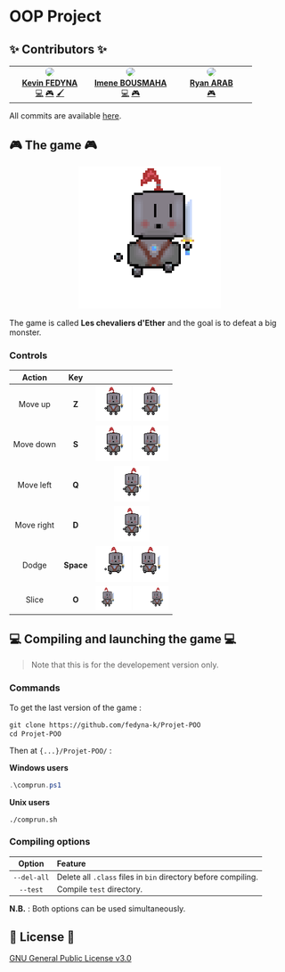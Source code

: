# OOP Project

## ✨ Contributors ✨

<!-- prettier-ignore-start -->
<!-- markdownlint-disable -->

<table align="center">
    <tbody>
        <tr>
            <td width="33%" align="center" valign="top">
                <a href="https://github.com/fedyna-k">
                    <img src="https://avatars.githubusercontent.com/u/40734890" width="100px" style="clip-path: circle(50%)"> <br/>
                    <b>Kevin FEDYNA</b>
                </a> <br/>
                <a title="Code & Documentation" href="https://github.com/fedyna-k/Projet-POO/commits?author=fedyna-k">💻</a> <a title="Game Design" href="">🎮</a> <a title="Artworks" href="src/main/resources/">🖌️</a>
            </td>
            <td width="33%" align="center" valign="top">
                <a href="https://github.com/imeneamel">
                    <img src="https://avatars.githubusercontent.com/u/125656250" width="100px" style="clip-path: circle(50%)"> <br/>
                    <b>Imene BOUSMAHA</b>
                </a> <br/>
                <a title="Code" href="https://github.com/fedyna-k/Projet-POO/commits?author=imeneamel">💻</a> <a title="Game Design" href="">🎮</a>
            </td>
            <td width="33%" align="center" valign="top">
                <a href="https://github.com/ARAB-Ryan">
                    <img src="https://avatars.githubusercontent.com/u/102685281" width="100px" style="clip-path: circle(50%)"> <br/>
                    <b>Ryan ARAB</b>
                </a> <br/>
                <a title="Game Design" href="">🎮</a>
            </td>
        </tr>
    </tbody>
</table>

<!-- markdownlint-restore -->
<!-- prettier-ignore-end -->

All commits are available [here](https://github.com/fedyna-k/Projet-POO/commits/main).

## 🎮 The game 🎮

<div align="center">
    <img src="src/main/resources/logo.png" width="256px">
</div>

The game is called **Les chevaliers d'Ether** and the goal is to defeat a big monster.

### Controls

|Action|Key||
|:-:|:-:|:-:|
|Move up|**Z**|<img src="https://github.com/fedyna-k/Projet-POO/blob/main/src/main/resources/player/gif%20animations/rightrun.gif?raw=true" width="64px"> <img src="https://github.com/fedyna-k/Projet-POO/blob/main/src/main/resources/player/gif%20animations/leftrun.gif?raw=true" width="64px">|
|Move down|**S**|<img src="https://github.com/fedyna-k/Projet-POO/blob/main/src/main/resources/player/gif%20animations/rightrun.gif?raw=true" width="64px"> <img src="https://github.com/fedyna-k/Projet-POO/blob/main/src/main/resources/player/gif%20animations/leftrun.gif?raw=true" width="64px">|
|Move left|**Q**|<img src="https://github.com/fedyna-k/Projet-POO/blob/main/src/main/resources/player/gif%20animations/leftrun.gif?raw=true" width="64px">|
|Move right|**D**|<img src="https://github.com/fedyna-k/Projet-POO/blob/main/src/main/resources/player/gif%20animations/rightrun.gif?raw=true" width="64px">|
|Dodge|**Space**|<img src="https://github.com/fedyna-k/Projet-POO/blob/main/src/main/resources/player/gif%20animations/rightdodge.gif?raw=true" width="64px"> <img src="https://github.com/fedyna-k/Projet-POO/blob/main/src/main/resources/player/gif%20animations/leftdodge.gif?raw=true" width="64px">|
|Slice|**O**|<img src="https://github.com/fedyna-k/Projet-POO/blob/main/src/main/resources/player/gif%20animations/rightattack.gif?raw=true" width="64px"> <img src="https://github.com/fedyna-k/Projet-POO/blob/main/src/main/resources/player/gif%20animations/leftattack.gif?raw=true" width="64px">|

## 💻 Compiling and launching the game 💻

> Note that this is for the developement version only.

### Commands

To get the last version of the game :
```shell
git clone https://github.com/fedyna-k/Projet-POO
cd Projet-POO
```

Then at ``{...}/Projet-POO/`` :

**Windows users**

```powershell
.\comprun.ps1
```

**Unix users**

```shell
./comprun.sh
```

### Compiling options

|Option|Feature|
|:-:|:-|
|``--del-all``|Delete all ``.class`` files in ``bin`` directory before compiling.|
|``--test``|Compile ``test`` directory.|

**N.B.** : Both options can be used simultaneously.

## 📖 License 📖

[GNU General Public License v3.0](LICENSE)